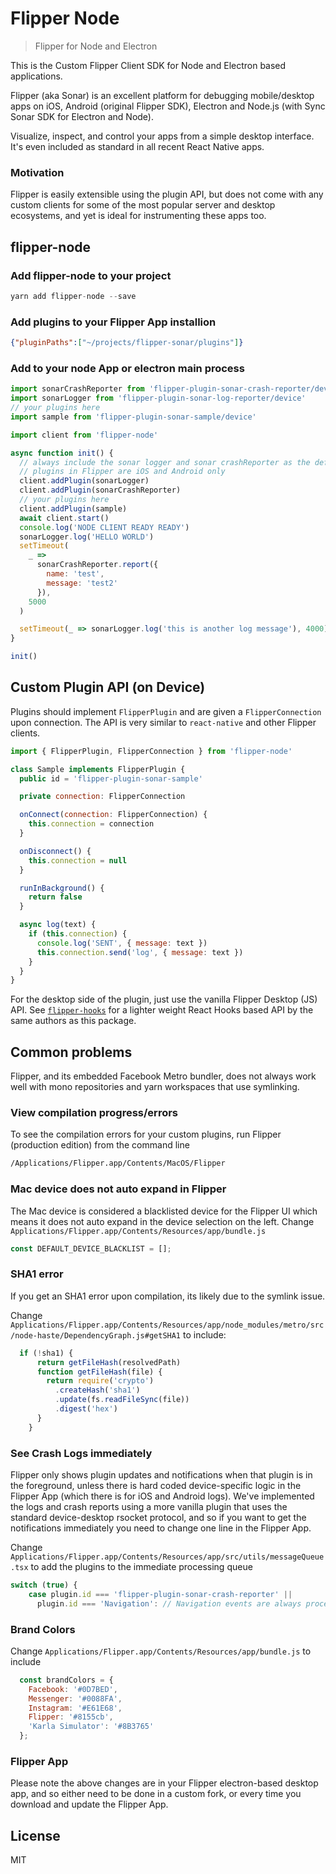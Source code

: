 # Flipper Node

> Flipper for Node and Electron

This is the Custom Flipper Client SDK for Node and Electron based applications. 

Flipper (aka Sonar) is an excellent platform for debugging mobile/desktop apps on iOS, Android (original Flipper SDK), Electron and Node.js (with Sync Sonar SDK for Electron and Node).   

Visualize, inspect, and control your apps from a simple desktop interface.    It's even included as standard in all recent React Native apps.

### Motivation

Flipper is easily extensible using the plugin API, but does not come with any custom clients for some of the most popular server and desktop ecosystems, and yet is ideal for instrumenting these apps too.

## flipper-node

### Add flipper-node to your project

``` js
yarn add flipper-node --save
```

### Add plugins to your Flipper App installion

``` json
{"pluginPaths":["~/projects/flipper-sonar/plugins"]}
```

### Add to your node App or electron main process

``` js
import sonarCrashReporter from 'flipper-plugin-sonar-crash-reporter/device'
import sonarLogger from 'flipper-plugin-sonar-log-reporter/device'
// your plugins here
import sample from 'flipper-plugin-sonar-sample/device'

import client from 'flipper-node'

async function init() {
  // always include the sonar logger and sonar crashReporter as the default device 
  // plugins in Flipper are iOS and Android only
  client.addPlugin(sonarLogger)
  client.addPlugin(sonarCrashReporter)
  // your plugins here
  client.addPlugin(sample)
  await client.start()
  console.log('NODE CLIENT READY READY')
  sonarLogger.log('HELLO WORLD')
  setTimeout(
    _ =>
      sonarCrashReporter.report({
        name: 'test',
        message: 'test2'
      }),
    5000
  )

  setTimeout(_ => sonarLogger.log('this is another log message'), 4000)
}

init()
```

## Custom Plugin API (on Device)

Plugins should implement `FlipperPlugin` and are given a `FlipperConnection` upon connection.   The API is very similar to `react-native` and other Flipper clients.

``` js
import { FlipperPlugin, FlipperConnection } from 'flipper-node'

class Sample implements FlipperPlugin {
  public id = 'flipper-plugin-sonar-sample'

  private connection: FlipperConnection

  onConnect(connection: FlipperConnection) {
    this.connection = connection
  }

  onDisconnect() {
    this.connection = null
  }

  runInBackground() {
    return false
  }

  async log(text) {
    if (this.connection) {
      console.log('SENT', { message: text })
      this.connection.send('log', { message: text })
    }
  }
}
```

For the desktop side of the plugin, just use the vanilla Flipper Desktop (JS) API.   See [`flipper-hooks`](https://www.npmjs.com/package/flipper-hooks) for a lighter weight React Hooks based API by the same authors as this package.

## Common problems

Flipper, and its embedded Facebook Metro bundler, does not always work well with mono repositories and yarn workspaces that use symlinking.

### View compilation progress/errors

To see the compilation errors for your custom plugins, run Flipper (production edition) from the command line

``` bash
/Applications/Flipper.app/Contents/MacOS/Flipper
```

### Mac device does not auto expand in Flipper

The Mac device is considered a blacklisted device for the Flipper UI which means it does not auto expand in the device selection on the left.
Change `Applications/Flipper.app/Contents/Resources/app/bundle.js` 

``` js
const DEFAULT_DEVICE_BLACKLIST = [];
```

### SHA1 error
If you get an SHA1 error upon compilation, its likely due to the symlink issue.

Change `Applications/Flipper.app/Contents/Resources/app/node_modules/metro/src/node-haste/DependencyGraph.js#getSHA1` to include:

``` js
  if (!sha1) {
      return getFileHash(resolvedPath)
      function getFileHash(file) {
        return require('crypto')
          .createHash('sha1')
          .update(fs.readFileSync(file))
          .digest('hex')
      }
    }
```

### See Crash Logs immediately

Flipper only shows plugin updates and notifications when that plugin is in the foreground, unless there is hard coded device-specific logic in the Flipper App (which there is for iOS and Android logs).   We've implemented the logs and crash reports using a more vanilla plugin that uses the standard device-desktop rsocket protocol, and so if you want to get the notifications immediately you need to change one line in the Flipper App.

Change `Applications/Flipper.app/Contents/Resources/app/src/utils/messageQueue.tsx` to add the plugins to the immediate processing queue

``` js
switch (true) {
    case plugin.id === 'flipper-plugin-sonar-crash-reporter' ||
      plugin.id === 'Navigation': // Navigation events are always processed, to make sure the navbar stays up to date
```

### Brand Colors

Change `Applications/Flipper.app/Contents/Resources/app/bundle.js` to include 

``` js
  const brandColors = {
    Facebook: '#0D7BED',
    Messenger: '#0088FA',
    Instagram: '#E61E68',
    Flipper: '#8155cb',
    'Karla Simulator': '#8B3765'
  };
  ```

### Flipper App

Please note the above changes are in your Flipper electron-based desktop app, and so either need to be done in a custom fork, or every time you download and update the Flipper App. 

## License

MIT
